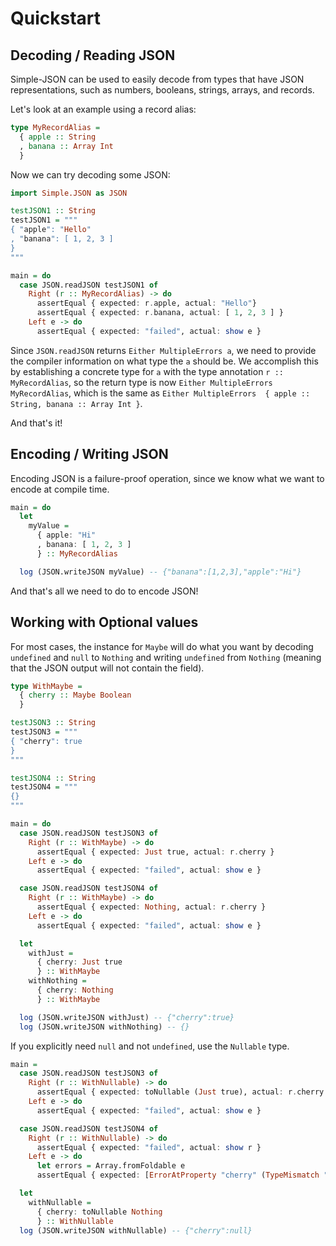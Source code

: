 # Quickstart

## Decoding / Reading JSON

Simple-JSON can be used to easily decode from types that have JSON representations, such as numbers, booleans, strings, arrays, and records.

Let's look at an example using a record alias:

```hs
type MyRecordAlias =
  { apple :: String
  , banana :: Array Int
  }
```

Now we can try decoding some JSON:

```hs
import Simple.JSON as JSON

testJSON1 :: String
testJSON1 = """
{ "apple": "Hello"
, "banana": [ 1, 2, 3 ]
}
"""

main = do
  case JSON.readJSON testJSON1 of
    Right (r :: MyRecordAlias) -> do
      assertEqual { expected: r.apple, actual: "Hello"}
      assertEqual { expected: r.banana, actual: [ 1, 2, 3 ] }
    Left e -> do
      assertEqual { expected: "failed", actual: show e }
```

Since `JSON.readJSON` returns `Either MultipleErrors a`, we need to provide the compiler information on what type the `a` should be. We accomplish this by establishing a concrete type for `a` with the type annotation `r :: MyRecordAlias`, so the return type is now `Either MultipleErrors MyRecordAlias`, which is the same as `Either MultipleErrors  { apple :: String, banana :: Array Int }`.

And that's it!

## Encoding / Writing JSON

Encoding JSON is a failure-proof operation, since we know what we want to encode at compile time.

```hs
main = do
  let
    myValue =
      { apple: "Hi"
      , banana: [ 1, 2, 3 ]
      } :: MyRecordAlias

  log (JSON.writeJSON myValue) -- {"banana":[1,2,3],"apple":"Hi"}
```

And that's all we need to do to encode JSON!

## Working with Optional values

For most cases, the instance for `Maybe` will do what you want by decoding `undefined` and `null` to `Nothing` and writing `undefined` from `Nothing` (meaning that the JSON output will not contain the field).

```hs
type WithMaybe =
  { cherry :: Maybe Boolean
  }

testJSON3 :: String
testJSON3 = """
{ "cherry": true
}
"""

testJSON4 :: String
testJSON4 = """
{}
"""
```

```hs
main = do
  case JSON.readJSON testJSON3 of
    Right (r :: WithMaybe) -> do
      assertEqual { expected: Just true, actual: r.cherry }
    Left e -> do
      assertEqual { expected: "failed", actual: show e }

  case JSON.readJSON testJSON4 of
    Right (r :: WithMaybe) -> do
      assertEqual { expected: Nothing, actual: r.cherry }
    Left e -> do
      assertEqual { expected: "failed", actual: show e }

  let
    withJust =
      { cherry: Just true
      } :: WithMaybe
    withNothing =
      { cherry: Nothing
      } :: WithMaybe

  log (JSON.writeJSON withJust) -- {"cherry":true}
  log (JSON.writeJSON withNothing) -- {}
```

If you explicitly need `null` and not `undefined`, use the `Nullable` type.

```hs
main =
  case JSON.readJSON testJSON3 of
    Right (r :: WithNullable) -> do
      assertEqual { expected: toNullable (Just true), actual: r.cherry }
    Left e -> do
      assertEqual { expected: "failed", actual: show e }

  case JSON.readJSON testJSON4 of
    Right (r :: WithNullable) -> do
      assertEqual { expected: "failed", actual: show r }
    Left e -> do
      let errors = Array.fromFoldable e
      assertEqual { expected: [ErrorAtProperty "cherry" (TypeMismatch "Nullable Boolean" "Undefined")], actual: errors }

  let
    withNullable =
      { cherry: toNullable Nothing
      } :: WithNullable
  log (JSON.writeJSON withNullable) -- {"cherry":null}
```
